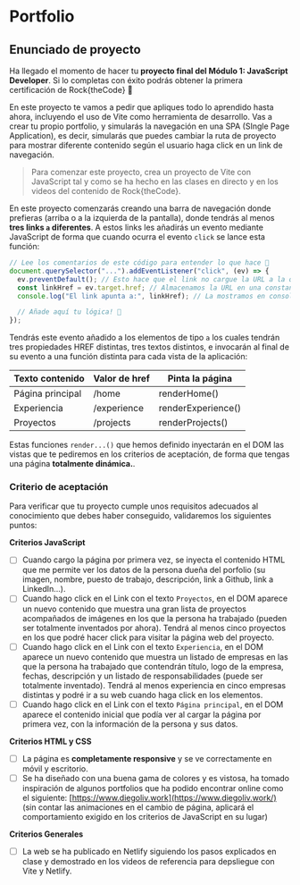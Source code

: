# Portfolio

## Enunciado de proyecto

Ha llegado el momento de hacer tu **proyecto final del Módulo 1: JavaScript Developer**. Si lo completas con éxito podrás obtener la primera certificación de Rock{theCode} 🚀

En este proyecto te vamos a pedir que apliques todo lo aprendido hasta ahora, incluyendo el uso de Vite como herramienta de desarrollo. Vas a crear tu propio portfolio, y simularás la navegación en una SPA (SIngle Page Application), es decir, simularás que puedes cambiar la ruta de proyecto para mostrar diferente contenido según el usuario haga click en un link de navegación.

> Para comenzar este proyecto, crea un proyecto de Vite con JavaScript tal y como se ha hecho en las clases en directo y en los videos del contenido de Rock{theCode}.

En este proyecto comenzarás creando una barra de navegación donde prefieras (arriba o a la izquierda de la pantalla), donde tendrás al menos **tres links `a` diferentes**. A estos links les añadirás un evento mediante JavaScript de forma que cuando ocurra el evento `click` se lance esta función:

```jsx
// Lee los comentarios de este código para entender lo que hace 🔴
document.querySelector("...").addEventListener("click", (ev) => {
  ev.preventDefault(); // Esto hace que el link no cargue la URL a la que apunta
  const linkHref = ev.target.href; // Almacenamos la URL en una constante
  console.log("El link apunta a:", linkHref); // La mostramos en consola

  // Añade aquí tu lógica! 🔽
});
```

Tendrás este evento añadido a los elementos de tipo `a` los cuales tendrán tres propiedades HREF distintas, tres textos distintos, e invocarán al final de su evento a una función distinta para cada vista de la aplicación:

| Texto contenido  | Valor de href | Pinta la página    |
| ---------------- | ------------- | ------------------ |
| Página principal | /home         | renderHome()       |
| Experiencia      | /experience   | renderExperience() |
| Proyectos        | /projects     | renderProjects()   |

Estas funciones `render...()` que hemos definido inyectarán en el DOM las vistas que te pediremos en los criterios de aceptación, de forma que tengas una página **totalmente dinámica.**.

### Criterio de aceptación

Para verificar que tu proyecto cumple unos requisitos adecuados al conocimiento que debes haber conseguido, validaremos los siguientes puntos:

**Criterios JavaScript**

- [ ] Cuando cargo la página por primera vez, se inyecta el contenido HTML que me permite ver los datos de la persona dueña del porfolio (su imagen, nombre, puesto de trabajo, descripción, link a Github, link a LinkedIn…).
- [ ] Cuando hago click en el Link con el texto `Proyectos`, en el DOM aparece un nuevo contenido que muestra una gran lista de proyectos acompañados de imágenes en los que la persona ha trabajado (pueden ser totalmente inventados por ahora). Tendrá al menos cinco proyectos en los que podré hacer click para visitar la página web del proyecto.
- [ ] Cuando hago click en el Link con el texto `Experiencia`, en el DOM aparece un nuevo contenido que muestra un listado de empresas en las que la persona ha trabajado que contendrán título, logo de la empresa, fechas, descripción y un listado de responsabilidades (puede ser totalmente inventado). Tendrá al menos experiencia en cinco empresas distintas y podré ir a su web cuando haga click en los elementos.
- [ ] Cuando hago click en el Link con el texto `Página principal`, en el DOM aparece el contenido inicial que podía ver al cargar la página por primera vez, con la información de la persona y sus datos.

**Criterios HTML y CSS**

- [ ] La página es **completamente responsive** y se ve correctamente en móvil y escritorio.
- [ ] Se ha diseñado con una buena gama de colores y es vistosa, ha tomado inspiración de algunos portfolios que ha podido encontrar online como el siguiente: [https://www.diegoliv.work](https://www.diegoliv.work/) (sin contar las animaciones en el cambio de página, aplicará el comportamiento exigido en los criterios de JavaScript en su lugar)

**Criterios Generales**

- [ ] La web se ha publicado en Netlify siguiendo los pasos explicados en clase y demostrado en los videos de referencia para depsliegue con Vite y Netlify.
